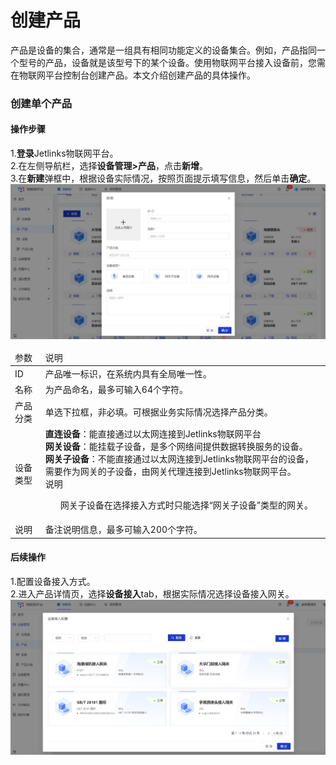 
# 创建产品
<div class='divider'></div>
产品是设备的集合，通常是一组具有相同功能定义的设备集合。例如，产品指同一个型号的产品，设备就是该型号下的某个设备。使用物联网平台接入设备前，您需在物联网平台控制台创建产品。本文介绍创建产品的具体操作。

### 创建单个产品

#### 操作步骤
1.**登录**Jetlinks物联网平台。</br>
2.在左侧导航栏，选择**设备管理>产品**，点击**新增**。</br>
3.在**新建**弹框中，根据设备实际情况，按照页面提示填写信息，然后单击**确定**。</br>
![](./img/04.png)
<table class='table'>
        <thead>
            <tr>
              <td>参数</td>
              <td>说明</td>
            </tr>
        </thead>
        <tbody>
          <tr>
            <td>ID</td>
            <td>产品唯一标识，在系统内具有全局唯一性。</td>
          </tr>
          <tr>
            <td>名称</td>
            <td>为产品命名，最多可输入64个字符。</td>
          </tr>
          <tr>
            <td>产品分类</td>
            <td>单选下拉框，非必填。可根据业务实际情况选择产品分类。</td>
          </tr>
              <tr>
            <td>设备类型</td>
            <td><span style='font-weight:600'>直连设备</span>：能直接通过以太网连接到Jetlinks物联网平台<br /><span style='font-weight:600'>网关设备</span>：能挂载子设备，是多个网络间提供数据转换服务的设备。<br /><span style='font-weight:600'>网关子设备</span>：不能直接通过以太网连接到Jetlinks物联网平台的设备，需要作为网关的子设备，由网关代理连接到Jetlinks物联网平台。<br />
<div class='explanation info no-border'>
    <span class='explanation-title font-weight'>说明</span>
    <ul>
网关子设备在选择接入方式时只能选择“网关子设备”类型的网关。
    </ul>
  </div>
</td>
          </tr>
                  <tr>
            <td>说明</td>
            <td>备注说明信息，最多可输入200个字符。</td>
          </tr>
          </tbody>
</table>

#### 后续操作
1.配置设备接入方式。</br>
2.进入产品详情页，选择**设备接入**tab，根据实际情况选择设备接入网关。</br>
![](./img/05.png)

</div>